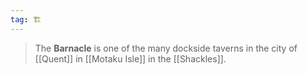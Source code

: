 ```yaml
---
tag: 🏗️
---
```

> The **Barnacle** is one of the many dockside taverns in the city of [[Quent]] in [[Motaku Isle]] in the [[Shackles]].







